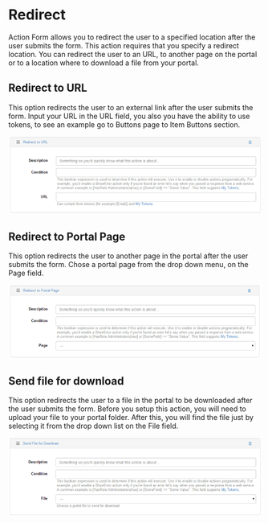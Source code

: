 # Redirect
Action Form allows you to redirect the user to a specified location after the user submits the form. This action requires that you specify a redirect location. You can redirect the user to an URL, to another page on the portal or to a location where to download a file from your portal.

## Redirect to URL

This option redirects the user to an external link after the user submits the form. Input your URL in the URL field, you also you have the ability to use tokens, to see an example go to Buttons page to Item Buttons section. 

![](images/redirect-to-url.png)

## Redirect to Portal Page

This option redirects the user to another page in the portal after the user submits the form. Chose a portal page from the drop down menu, on the Page field.

![](images/redirect-to-portal-page.png)

## Send file for download

This option redirects the user to a file in the portal to be downloaded after the user submits the form. Before you setup this action, you will need to upload your file to your portal folder. After this, you will find the file just by selecting it from the drop down list on the File field.

![](images/send-file-for-download.png)







